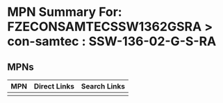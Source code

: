 



# MPN Summary For: FZECONSAMTECSSW1362GSRA > con-samtec : SSW-136-02-G-S-RA

## MPNs
  

|MPN|Direct Links|Search Links|
| :--- | :--- | :--- |
||||
